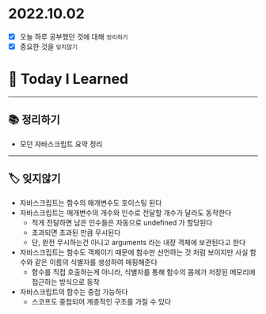 # 2022.10.02

- [x]  오늘 하루 공부했던 것에 대해 `정리하기`
- [x]  중요한 것을 `잊지않기`

# 🚩 Today I Learned

---

## 📚 정리하기

- 모던 자바스크립트 요약 정리

---

## 🏷 잊지않기

- 자바스크립트는 함수의 매개변수도 호이스팅 된다
- 자바스크립트는 매개변수의 개수와 인수로 전달할 개수가 달라도 동작한다
    - 적게 전달하면 남은 인수들은 자동으로 undefined 가 할당된다
    - 초과되면 초과된 만큼 무시된다
    - 단, 완전 무시하는건 아니고 arguments 라는 내장 객체에 보관된다고 한다
- 자바스크립트는 함수도 객체이기 때문에 함수만 선언하는 것 처럼 보이지만 사실 함수와 같은 이름의 식별자를 생성하여 매핑해준다
    - 함수를 직접 호출하는게 아니라, 식별자를 통해 함수의 몸체가 저장된 메모리에 접근하는 방식으로 동작
- 자바스크립트의 함수는 중첩 가능하다
    - 스코프도 중첩되어 계층적인 구조를 가질 수 있다